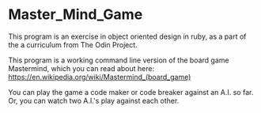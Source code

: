 # Master_Mind_Game
This program is an exercise in object oriented design in ruby, as a part of the a curriculum from The Odin Project.

This program is a working command line version of the board game Mastermind, which you can read about here: https://en.wikipedia.org/wiki/Mastermind_(board_game)

You can play the game a code maker or code breaker against an A.I. so far. Or, you can watch two A.I.'s play against each other.
